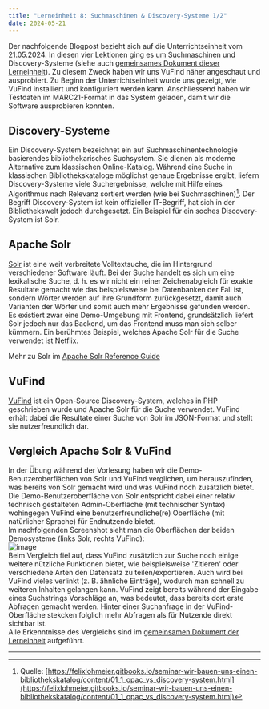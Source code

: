 ```yaml
---
title: "Lerneinheit 8: Suchmaschinen & Discovery-Systeme 1/2"
date: 2024-05-21
---
```


Der nachfolgende Blogpost bezieht sich auf die Unterrichtseinheit vom 21.05.2024. In diesen vier Lektionen ging es um Suchmaschinen und Discovery-Systeme (siehe auch [gemeinsames Dokument dieser Lerneinheit](https://pad.gwdg.de/HW9D520ORJu79RoIEueNCw)). Zu diesem Zweck haben wir uns VuFind näher angeschaut und ausprobiert. Zu Beginn der Unterrichtseinheit wurde uns gezeigt, wie VuFind installiert und konfiguriert werden kann. Anschliessend haben wir Testdaten im MARC21-Format in das System geladen, damit wir die Software ausprobieren konnten.

## Discovery-Systeme
Ein Discovery-System bezeichnet ein auf Suchmaschinentechnologie basierendes bibliothekarisches Suchsystem. Sie dienen als moderne Alternative zum klassischen Online-Katalog. Während eine Suche in klassischen Bibliothekskataloge möglichst genaue Ergebnisse ergibt, liefern Discovery-Systeme viele Suchergebnisse, welche mit Hilfe eines Algorithmus nach Relevanz sortiert werden (wie bei Suchmaschinen)[^1]. Der Begriff Discovery-System ist kein offizieller IT-Begriff, hat sich in der Bibliothekswelt jedoch durchgesetzt. Ein Beispiel für ein soches Discovery-System ist Solr.

## Apache Solr
[Solr](https://solr.apache.org/) ist eine weit verbreitete Volltextsuche, die im Hintergrund verschiedener Software läuft. Bei der Suche handelt es sich um eine lexikalische Suche, d. h. es wir nicht ein reiner Zeichenabgleich für exakte Resultate gemacht wie das beispielsweise bei Datenbanken der Fall ist, sondern Wörter werden auf ihre Grundform zurückgesetzt, damit auch Varianten der Wörter und somit auch mehr Ergebnisse gefunden werden.<br>
Es existiert zwar eine Demo-Umgebung mit Frontend, grundsätzlich liefert Solr jedoch nur das Backend, um das Frontend muss man sich selber kümmern. Ein berühmtes Beispiel, welches Apache Solr für die Suche verwendet ist Netflix.

Mehr zu Solr im [Apache Solr Reference Guide](https://solr.apache.org/guide/8_7/solr-tutorial.html)

## VuFind
[VuFind](https://vufind.org/vufind/) ist ein Open-Source Discovery-System, welches in PHP geschrieben wurde und Apache Solr für die Suche verwendet. VuFind erhält dabei die Resultate einer Suche von Solr im JSON-Format und stellt sie nutzerfreundlich dar.

## Vergleich Apache Solr & VuFind
In der Übung während der Vorlesung haben wir die Demo-Benutzeroberflächen von Solr und VuFind verglichen, um herauszufinden, was bereits von Solr gemacht wird und was VuFind noch zusätzlich bietet. Die Demo-Benutzeroberfläche von Solr entspricht dabei einer relativ technisch gestalteten Admin-Oberfläche (mit technischer Syntax) wohingegen VuFind eine benutzerfreundliche(re) Oberfläche (mit natürlicher Sprache) für Endnutzende bietet.<br>
Im nachfolgenden Screenshot sieht man die Oberflächen der beiden Demosysteme (links Solr, rechts VuFind):<br>
![image](https://github.com/yara-wagner/lerntagebuch/assets/160014711/e6d5a8b4-6ff6-4709-8a26-4a75c76be4e0)
<br>
Beim Vergleich fiel auf, dass VuFind zusätzlich zur Suche noch einige weitere nützliche Funktionen bietet, wie beispielsweise 'Zitieren' oder verschiedene Arten den Datensatz zu teilen/exportieren. Auch wird bei VuFind vieles verlinkt (z. B. ähnliche Einträge), wodurch man schnell zu weiteren Inhalten gelangen kann. VuFind zeigt bereits während der Eingabe eines Suchstrings Vorschläge an, was bedeutet, dass bereits dort erste Abfragen gemacht werden. Hinter einer Suchanfrage in der VuFind-Oberfläche stekcken folglich mehr Abfragen als für Nutzende direkt sichtbar ist.<br>
Alle Erkenntnisse des Vergleichs sind im [gemeinsamen Dokument der Lerneinheit](https://pad.gwdg.de/HW9D520ORJu79RoIEueNCw#%C3%9Cbung-Suche-in-VuFind-vs-Suche-in-Solr) aufgeführt.

<hr>


[^1]: Quelle: [https://felixlohmeier.gitbooks.io/seminar-wir-bauen-uns-einen-bibliothekskatalog/content/01_1_opac_vs_discovery-system.html](https://felixlohmeier.gitbooks.io/seminar-wir-bauen-uns-einen-bibliothekskatalog/content/01_1_opac_vs_discovery-system.html)
